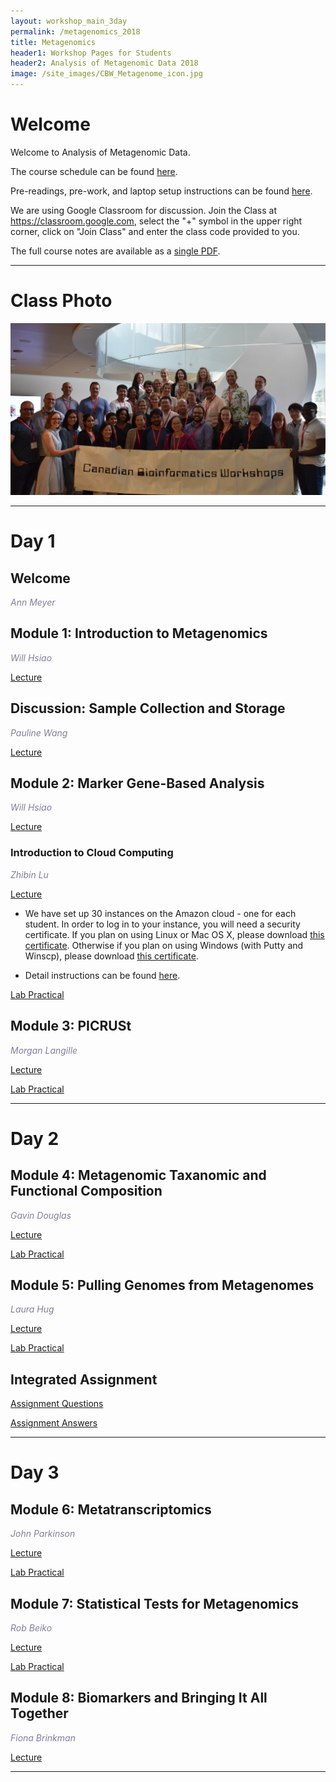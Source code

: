 ```yaml
---
layout: workshop_main_3day
permalink: /metagenomics_2018
title: Metagenomics
header1: Workshop Pages for Students
header2: Analysis of Metagenomic Data 2018
image: /site_images/CBW_Metagenome_icon.jpg
---
```


# Welcome <a id="welcome"></a>

Welcome to Analysis of Metagenomic Data.

The course schedule can be found [here](https://bioinformaticsdotca.github.io/Metagenomics_2018_schedule).

Pre-readings, pre-work, and laptop setup instructions can be found [here](https://bioinformaticsdotca.github.io/metagenomics_2018_prework).<a id="preworkshop"></a>  

We are using Google Classroom for discussion. Join the Class at https://classroom.google.com, select the "+" symbol in the upper right corner, click on "Join Class" and enter the class code provided to you.

The full course notes are available as a [single PDF](https://drive.google.com/open?id=1y7f1DRGxSp3W5glUUmDY2E5v6d_m-A1k).  

***

# Class Photo
 
<img src="https://github.com/bioinformaticsdotca/Metagenomics_2018/blob/master/DSC_0611.jpg?raw=true" alt="Class Photo" width="750" />

***

# Day 1 <a id="day1"></a>

##  Welcome 

  *<font color="#827e9c">Ann Meyer</font>*

## Module 1: Introduction to Metagenomics

*<font color="#827e9c">Will Hsiao</font>* 

[Lecture](https://drive.google.com/open?id=1duCGV_RVxBUCEHFjJtCHJOAN_-iVW13w)   

## Discussion: Sample Collection and Storage

*<font color="#827e9c">Pauline Wang</font>* 

[Lecture](https://drive.google.com/a/bioinformatics.ca/file/d/1N2nRFJql0uwt7ioPhEc7LWOdGP_v6GqF/view?usp=sharing)

## Module 2: Marker Gene-Based Analysis

*<font color="#827e9c">Will Hsiao</font>* 

[Lecture](https://drive.google.com/open?id=1HHe9CCUwioF9PZjy60AUwJQ3QS6i1yPA)

### Introduction to Cloud Computing

*<font color="#827e9c">Zhibin Lu</font>* 

[Lecture](https://drive.google.com/open?id=14_05fpg9mIbqU1fQQdTZ5EZXSwD_5OqA)

* We have set up 30 instances on the Amazon cloud - one for each student. In order to log in to your instance, you will need a security certificate. If you plan on using Linux or Mac OS X, please download [this certificate](http://main.oicrcbw.ca/private/CBWNY.pem). Otherwise if you plan on using Windows (with Putty and Winscp), please download [this certificate](http://main.oicrcbw.ca/private/CBWNY.ppk).

* Detail instructions can be found [here](https://bioinformaticsdotca.github.io/AWS_setup).

[Lab Practical](https://drive.google.com/a/bioinformatics.ca/file/d/1aFCh0EfrKW0rH3xkMWhzuhcnTqHZ4KiC/view?usp=sharing)  

## Module 3: PICRUSt

*<font color="#827e9c">Morgan Langille</font>* 

[Lecture](https://drive.google.com/open?id=1VSZFN7i95zo-VLUuVJpvhUETg0ixcq3x)  

[Lab Practical](https://github.com/LangilleLab/microbiome_helper/wiki/CBW-2018-PICRUSt2-Tutorial)  

***

# Day 2 <a id="day2"></a>

## Module 4: Metagenomic Taxanomic and Functional Composition

*<font color="#827e9c">Gavin Douglas</font>* 

[Lecture](https://drive.google.com/open?id=1e8r2hV8GF-JH_r7hcufwqaeTSJQUZJ0J)  

[Lab Practical](https://github.com/LangilleLab/microbiome_helper/wiki/CBW-2018-Metagenomic-Taxonomic-and-Functional-Composition-Tutorial)  
 
## Module 5: Pulling Genomes from Metagenomes

*<font color="#827e9c">Laura Hug</font>* 

[Lecture](https://drive.google.com/open?id=1QFjObDGVrULENRRHiDGvvk44zx92X5K0)  

[Lab Practical](http://merenlab.org/tutorials/infant-gut/)  

## Integrated Assignment

[Assignment Questions]()  

[Assignment Answers]()  

***

# Day 3 <a id="day3"></a>

## Module 6: Metatranscriptomics

*<font color="#827e9c">John Parkinson</font>* 

[Lecture](https://drive.google.com/open?id=1ZWlcw0BR-Ys7mb3uuJmSAvqtbpJ4oPOZ)  

[Lab Practical](https://github.com/ParkinsonLab/Metatranscriptome-Workshop)  


## Module 7: Statistical Tests for Metagenomics

*<font color="#827e9c">Rob Beiko</font>* 

[Lecture](https://drive.google.com/open?id=1I74RHWUS_mKZpVr9cHtZ7qz-fjG3Ftjk)  

[Lab Practical]()  

## Module 8: Biomarkers and Bringing It All Together

*<font color="#827e9c">Fiona Brinkman</font>* 

[Lecture](https://drive.google.com/open?id=1N920bdCxc62T_7SW2lPCWdF_5ZU0gq4l)  

***
